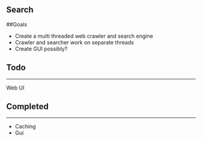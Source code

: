 Search
------
##Goals
* Create a multi threaded web crawler and search engine
 * Crawler and searcher work on separate threads
* Create GUI possibly?

## Todo
-----
Web UI

## Completed
-----
* Caching
* Gui
